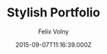 ---
title: Stylish Portfolio
github: https://github.com/volny/stylish-portfolio-jekyll
demo: https://volny.github.io/stylish-portfolio-jekyll/
author: Felix Volny
ssg:
  - Jekyll
cms:
  - Markdown
date: 2015-09-07T11:16:39.000Z
description: A Jekyll implementation of the Stylish Portfolio template by Start Bootstrap
draft: true
publish_date: '2015-09-07T11:16:39Z'
update_date: '2018-11-17T00:01:55Z'
github_star: 229
github_fork: 210
---
